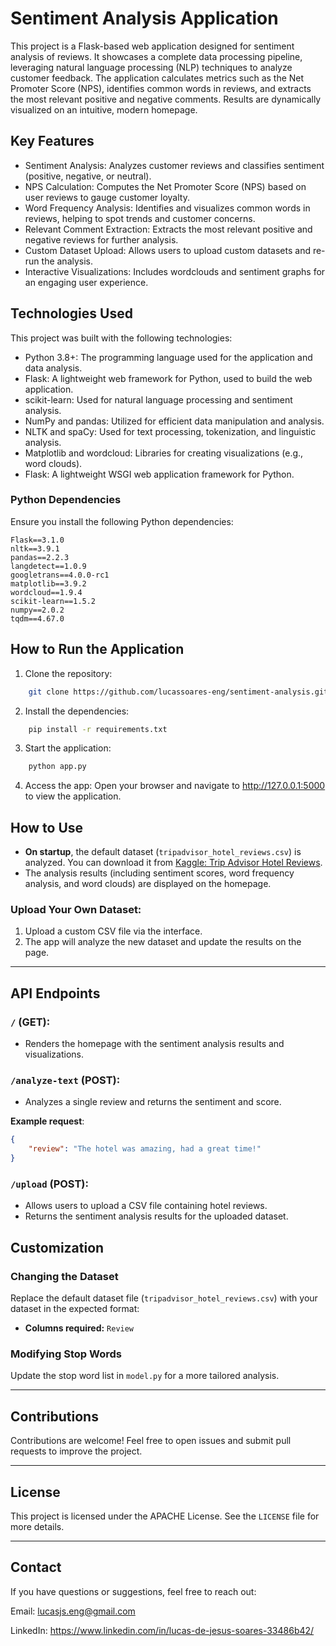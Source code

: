 # Sentiment Analysis Application

This project is a Flask-based web application designed for sentiment analysis of reviews. It showcases a complete data processing pipeline, leveraging natural language processing (NLP) techniques to analyze customer feedback. The application calculates metrics such as the Net Promoter Score (NPS), identifies common words in reviews, and extracts the most relevant positive and negative comments. Results are dynamically visualized on an intuitive, modern homepage.

## Key Features

- Sentiment Analysis: Analyzes customer reviews and classifies sentiment (positive, negative, or neutral).
- NPS Calculation: Computes the Net Promoter Score (NPS) based on user reviews to gauge customer loyalty.
- Word Frequency Analysis: Identifies and visualizes common words in reviews, helping to spot trends and customer concerns.
- Relevant Comment Extraction: Extracts the most relevant positive and negative reviews for further analysis.
- Custom Dataset Upload: Allows users to upload custom datasets and re-run the analysis.
- Interactive Visualizations: Includes wordclouds and sentiment graphs for an engaging user experience.

## Technologies Used

This project was built with the following technologies:

- Python 3.8+: The programming language used for the application and data analysis.
- Flask: A lightweight web framework for Python, used to build the web application.
- scikit-learn: Used for natural language processing and sentiment analysis.
- NumPy and pandas: Utilized for efficient data manipulation and analysis.
- NLTK and spaCy: Used for text processing, tokenization, and linguistic analysis.
- Matplotlib and wordcloud: Libraries for creating visualizations (e.g., word clouds).
- Flask: A lightweight WSGI web application framework for Python.

### Python Dependencies

Ensure you install the following Python dependencies:

```plaintext
Flask==3.1.0
nltk==3.9.1
pandas==2.2.3
langdetect==1.0.9
googletrans==4.0.0-rc1
matplotlib==3.9.2
wordcloud==1.9.4
scikit-learn==1.5.2
numpy==2.0.2
tqdm==4.67.0
```

## How to Run the Application

1. Clone the repository:
```bash
    git clone https://github.com/lucassoares-eng/sentiment-analysis.git
```

2. Install the dependencies:
```bash
    pip install -r requirements.txt
```

3. Start the application:
```bash
    python app.py
```

4. Access the app: Open your browser and navigate to http://127.0.0.1:5000 to view the application.

## How to Use

- **On startup**, the default dataset (`tripadvisor_hotel_reviews.csv`) is analyzed. You can download it from [Kaggle: Trip Advisor Hotel Reviews](https://www.kaggle.com/datasets/andrewmvd/trip-advisor-hotel-reviews).
- The analysis results (including sentiment scores, word frequency analysis, and word clouds) are displayed on the homepage.

### Upload Your Own Dataset:
1. Upload a custom CSV file via the interface.
2. The app will analyze the new dataset and update the results on the page.

---

## API Endpoints

### `/` (GET):
- Renders the homepage with the sentiment analysis results and visualizations.

### `/analyze-text` (POST):
- Analyzes a single review and returns the sentiment and score.

**Example request**:
```json
{
    "review": "The hotel was amazing, had a great time!"
}
```

### `/upload` (POST):
- Allows users to upload a CSV file containing hotel reviews.
- Returns the sentiment analysis results for the uploaded dataset.

## Customization

### Changing the Dataset

Replace the default dataset file (`tripadvisor_hotel_reviews.csv`) with your dataset in the expected format:

- **Columns required:** `Review`

### Modifying Stop Words

Update the stop word list in `model.py` for a more tailored analysis.

---

## **Contributions**

Contributions are welcome! Feel free to open issues and submit pull requests to improve the project.

---

## **License**

This project is licensed under the APACHE License. See the `LICENSE` file for more details.

---

## **Contact**

If you have questions or suggestions, feel free to reach out:

Email: lucasjs.eng@gmail.com

LinkedIn: https://www.linkedin.com/in/lucas-de-jesus-soares-33486b42/